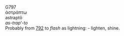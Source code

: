 <body>
  <p>G797<br>  ἀστράπτω  <br> astraptō  <br><i>as-trap‘-to </i><br>Probably from <a href="g0792.htm">792</a>  to <i>flash</i> as lightning: - lighten, shine.<br></p>
 </body>